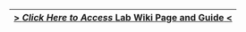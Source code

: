 
|[> *Click Here to Access* **Lab Wiki Page and Guide** <](https://github.com/UW-Advanced-Robotics-Lab/lab-documentation/wiki)|
|---|
